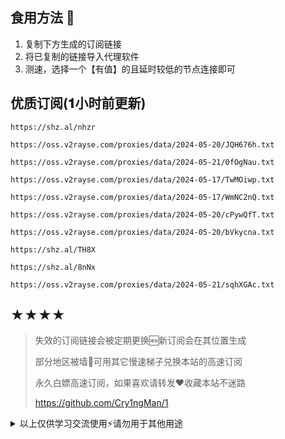 ## 食用方法 🍖
1. 复制下方生成的订阅链接
2. 将已复制的链接导入代理软件
3. 测速，选择一个【有值】的且延时较低的节点连接即可

## 优质订阅(𝟏小时前更新)
```
https://shz.al/nhzr
```
```
https://oss.v2rayse.com/proxies/data/2024-05-20/JQH676h.txt
```
```
https://oss.v2rayse.com/proxies/data/2024-05-21/0fOgNau.txt
```
```
https://oss.v2rayse.com/proxies/data/2024-05-17/TwMOiwp.txt
```
```
https://oss.v2rayse.com/proxies/data/2024-05-17/WmNC2nQ.txt
```
```
https://oss.v2rayse.com/proxies/data/2024-05-20/cPywQfT.txt
```
```
https://oss.v2rayse.com/proxies/data/2024-05-20/bVkycna.txt
```
```
https://shz.al/TH8X
```
```
https://shz.al/8nNx
```
```
https://oss.v2rayse.com/proxies/data/2024-05-21/sqhXGAc.txt
```

## ★★★★
> 失效的订阅链接会被定期更换🆕新订阅会在其位置生成
> 
> 部分地区被墙🚫可用其它慢速梯子兑换本站的高速订阅
>
> 永久白嫖高速订阅，如果喜欢请转发❤️收藏本站不迷路
>
> https://github.com/Cry1ngMan/1

<details>
<summary>以上仅供学习交流使用⚡️请勿用于其他用途</summary>

[![Stargazers over time](https://starchart.cc/Cry1ngMan/1.svg)](https://starchart.cc/Cry1ngMan/1)
[![GitHub stars](https://img.shields.io/github/stars/Cry1ngMan/1.svg?style=social&label=Stars)](https://github.com/Cry1ngMan/1/stargazers)
<img src="https://komarev.com/ghpvc/?username=Cry1ngMan&label=Views&color=0e75b6&style=flat" alt="访问量统计" />
</details>
